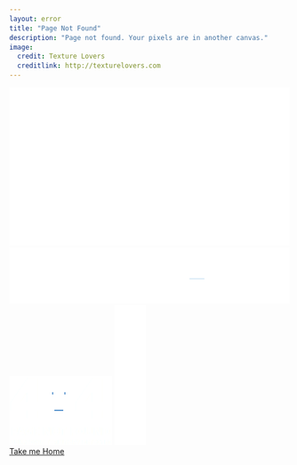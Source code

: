 ```yaml
---
layout: error
title: "Page Not Found"
description: "Page not found. Your pixels are in another canvas."
image:
  credit: Texture Lovers
  creditlink: http://texturelovers.com
---  
```



<div class="error-section">
  <img src="images/404/stars.png" alt="" class="star-wrap" data-xrange="20" data-yrange="20">
  <img src="images/404/clouds.png" alt="" class="cloud-wrap" data-xrange="40" data-yrange="40">
  <img src="images/404/error-msg.png" alt="" class="error-message-wrap" data-xrange="20" data-yrange="20">
  <img src="images/404/plane-traces.png" alt="" class="plane-wrap" data-xrange="20" data-yrange="20">
</div>

<div class="back-to-home">
<a href="{{ site.url }}">Take me Home</a>
</div>
